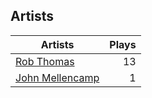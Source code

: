 ## Artists
Artists | Plays 
----- | -----: 
[Rob Thomas](/artists/rob-thomas-41846) | 13
[John Mellencamp](/artists/john-mellencamp-40082) | 1

